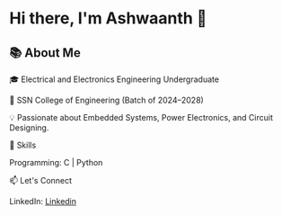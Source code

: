 

# Hi there, I'm Ashwaanth 👋

## 📚 About Me
🎓 Electrical and Electronics Engineering Undergraduate

🏫 SSN College of Engineering (Batch of 2024–2028)

💡 Passionate about Embedded Systems, Power Electronics, and Circuit Designing.

<!--🌱 Currently learning: Python, C++, IoT, and Machine Learning-->

🚀 Skills

Programming: C | Python

<!--Tools: MATLAB, Arduino, Raspberry Pi-->

📫 Let's Connect

LinkedIn: [Linkedin](https://www.linkedin.com/in/ashwaanthrs)
